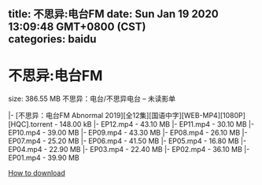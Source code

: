 
title: 不思异:电台FM
date: Sun Jan 19 2020 13:09:48 GMT+0800 (CST)    
categories: baidu
---

# 不思异:电台FM
size: 386.55 MB
 不思异：电台/不思异电台 – 未读影单
 
|- [不思异：电台FM Abnormal 2019][全12集][国语中字][WEB-MP4][1080P][HQC].torrent - 148.00 kB
|- EP12.mp4 - 43.10 MB
|- EP11.mp4 - 30.10 MB
|- EP10.mp4 - 39.00 MB
|- EP09.mp4 - 43.30 MB
|- EP08.mp4 - 26.10 MB
|- EP07.mp4 - 25.20 MB
|- EP06.mp4 - 41.50 MB
|- EP05.mp4 - 16.80 MB
|- EP04.mp4 - 22.90 MB
|- EP03.mp4 - 22.40 MB
|- EP02.mp4 - 36.10 MB
|- EP01.mp4 - 39.90 MB

[How to download](https://bpcam.bemobtrk.com/go/2ceec3aa-1ca2-46d6-b9ff-aaa5c184517c?jno=377)